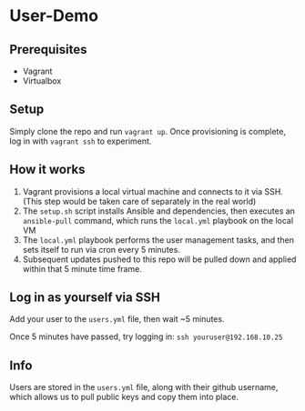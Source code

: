 # User-Demo

## Prerequisites
* Vagrant
* Virtualbox

## Setup
Simply clone the repo and run `vagrant up`.  Once provisioning is complete, log in with `vagrant ssh` to experiment.

## How it works
1. Vagrant provisions a local virtual machine and connects to it via SSH. (This step would be taken care of separately in the real world)
2. The `setup.sh` script installs Ansible and dependencies, then executes an `ansible-pull` command, which runs the `local.yml` playbook on the local VM 
3. The `local.yml` playbook performs the user management tasks, and then sets itself to run via cron every 5 minutes.
4. Subsequent updates pushed to this repo will be pulled down and applied within that 5 minute time frame.

## Log in as yourself via SSH
Add your user to the `users.yml` file, then wait ~5 minutes.

Once 5 minutes have passed, try logging in: `ssh youruser@192.168.10.25`

## Info
Users are stored in the `users.yml` file, along with their github username, which allows us to pull public keys and copy them into place.
